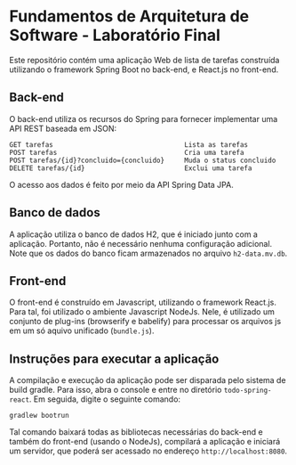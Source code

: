# Fundamentos de Arquitetura de Software - Laboratório Final


Este repositório contém uma aplicação Web de lista de tarefas construída utilizando o framework Spring Boot
no back-end, e React.js no front-end.

## Back-end

O back-end utiliza os recursos do Spring para fornecer implementar uma API REST baseada em JSON:

    GET tarefas                                 Lista as tarefas
    POST tarefas                                Cria uma tarefa
    POST tarefas/{id}?concluido={concluido}     Muda o status concluido
    DELETE tarefas/{id}                         Exclui uma tarefa

O acesso aos dados é feito por meio da API Spring Data JPA.


## Banco de dados

A aplicação utiliza o banco de dados H2, que é iniciado junto com a aplicação. Portanto, não é necessário 
nenhuma configuração adicional.
Note que os dados do banco ficam armazenados no arquivo `h2-data.mv.db`.


## Front-end

O front-end é construído em Javascript, utilizando o framework React.js. Para tal, foi utilizado o ambiente
Javascript NodeJs. Nele, é utilizado um conjunto de plug-ins (browserify e babelify) para processar os arquivos js em um só aquivo
unificado (`bundle.js`).


## Instruções para executar a aplicação

A compilação e execução da aplicação pode ser disparada pelo sistema de build gradle.
Para isso, abra o console e entre no diretório `todo-spring-react`. Em seguida, digite o seguinte comando:

    gradlew bootrun

Tal comando baixará todas as bibliotecas necessárias do back-end e também do front-end (usando o NodeJs), 
compilará a aplicação e iniciará um servidor, que poderá ser acessado no endereço `http://localhost:8080`.
